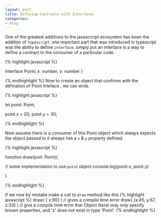 ```yaml
---
layout: post
title: Defining Contracts with Interfaces
categories:
- blog
---
```


One of the greatest additions to the javascrcipt ecosystem has been the addition of `typescript`. one important part that was introduced in typescript
was the ability to define `interface`. simply put an interface is a way to define a contract to the consumer of a particular 
code.


{% highlight javascript %}

interface Point{
    x: number,
    y: number
 }

{% endhighlight %}
Now to create an object that confirms with  the defination of Point inteface , we can write.

{% highlight javascript %}

let point: Point;

point.x = 20;
point.y = 30;

{% endhighlight %}

Now assume there is a consumer of this Point object which always expects the object passed to it always has a `x` & `y` property defined.

{% highlight javascript %}

function draw(poit: Point){
  
  // some implementation to use `point` object
  console.log(point.x, point.y)

}

{% endhighlight %}

If we now by mistake make a call to `draw` method like this
{% highlight javascript %}
draw( { x:90} ) // gives a compile time error
draw( {x:45, y:67, z:33} ) // give a compile time error that Object literal may only specify known properties, and 'z' does not exist in type 'Point'.
{% endhighlight %}
